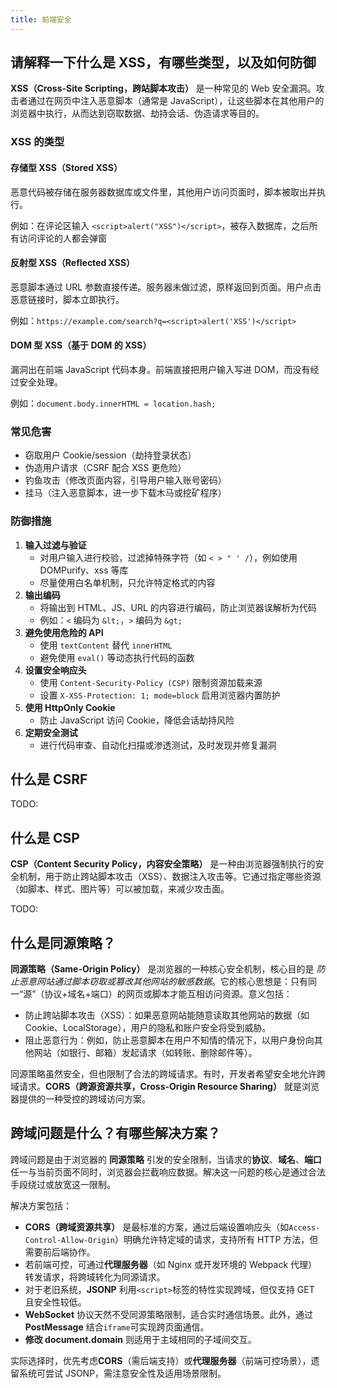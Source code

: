 ```yaml
---
title: 前端安全
---
```


## 请解释一下什么是 XSS，有哪些类型，以及如何防御

**XSS（Cross-Site Scripting，跨站脚本攻击）** 是一种常见的 Web 安全漏洞。攻击者通过在网页中注入恶意脚本（通常是 JavaScript），让这些脚本在其他用户的浏览器中执行，从而达到窃取数据、劫持会话、伪造请求等目的。

### XSS 的类型

#### 存储型 XSS（Stored XSS）

恶意代码被存储在服务器数据库或文件里，其他用户访问页面时，脚本被取出并执行。

例如：在评论区输入 `<script>alert("XSS")</script>`，被存入数据库，之后所有访问评论的人都会弹窗

#### 反射型 XSS（Reflected XSS）

恶意脚本通过 URL 参数直接传递。服务器未做过滤，原样返回到页面。用户点击恶意链接时，脚本立即执行。

例如：`https://example.com/search?q=<script>alert('XSS')</script>`

#### DOM 型 XSS（基于 DOM 的 XSS）

漏洞出在前端 JavaScript 代码本身。前端直接把用户输入写进 DOM，而没有经过安全处理。

例如：`document.body.innerHTML = location.hash;`

### 常见危害

- 窃取用户 Cookie/session（劫持登录状态）
- 伪造用户请求（CSRF 配合 XSS 更危险）
- 钓鱼攻击（修改页面内容，引导用户输入账号密码）
- 挂马（注入恶意脚本，进一步下载木马或挖矿程序）

### 防御措施

1. **输入过滤与验证**
    - 对用户输入进行校验，过滤掉特殊字符（如 `< > " ' /`），例如使用 DOMPurify、xss 等库
    - 尽量使用白名单机制，只允许特定格式的内容
2. **输出编码**
    - 将输出到 HTML、JS、URL 的内容进行编码，防止浏览器误解析为代码
    - 例如：`<` 编码为 `&lt;`，`>` 编码为 `&gt;`
3. **避免使用危险的 API**
    - 使用 `textContent` 替代 `innerHTML`
    - 避免使用 `eval()` 等动态执行代码的函数
4. **设置安全响应头**
    - 使用 `Content-Security-Policy (CSP)` 限制资源加载来源
    - 设置 `X-XSS-Protection: 1; mode=block` 启用浏览器内置防护
5. **使用 HttpOnly Cookie**
    - 防止 JavaScript 访问 Cookie，降低会话劫持风险
6. **定期安全测试**
    - 进行代码审查、自动化扫描或渗透测试，及时发现并修复漏洞

## 什么是 CSRF

TODO:

## 什么是 CSP

**CSP（Content Security Policy，内容安全策略）** 是一种由浏览器强制执行的安全机制，用于防止跨站脚本攻击（XSS）、数据注入攻击等。它通过指定哪些资源（如脚本、样式、图片等）可以被加载，来减少攻击面。

TODO:

## 什么是同源策略？

**同源策略（Same-Origin Policy）** 是浏览器的一种核心安全机制，核心目的是 *防止恶意网站通过脚本窃取或篡改其他网站的敏感数据*。它的核心思想是：只有同一“源”（协议+域名+端口）的网页或脚本才能互相访问资源。意义包括：

- 防止跨站脚本攻击（XSS）：如果恶意网站能随意读取其他网站的数据（如 Cookie、LocalStorage），用户的隐私和账户安全将受到威胁。
- 阻止恶意行为：例如，防止恶意脚本在用户不知情的情况下，以用户身份向其他网站（如银行、邮箱）发起请求（如转账、删除邮件等）。

同源策略虽然安全，但也限制了合法的跨域请求。有时，开发者希望安全地允许跨域请求。**CORS（跨源资源共享，Cross-Origin Resource Sharing）** 就是浏览器提供的一种受控的跨域访问方案。

## 跨域问题是什么？有哪些解决方案？

跨域问题是由于浏览器的 **同源策略** 引发的安全限制，当请求的**协议**、**域名**、**端口** 任一与当前页面不同时，浏览器会拦截响应数据。解决这一问题的核心是通过合法手段绕过或放宽这一限制。

解决方案包括：

- **CORS（跨域资源共享）** 是最标准的方案，通过后端设置响应头（如`Access-Control-Allow-Origin`）明确允许特定域的请求，支持所有 HTTP 方法，但需要前后端协作。
- 若前端可控，可通过**代理服务器**（如 Nginx 或开发环境的 Webpack 代理）转发请求，将跨域转化为同源请求。
- 对于老旧系统，**JSONP** 利用`<script>`标签的特性实现跨域，但仅支持 GET 且安全性较低。
- **WebSocket** 协议天然不受同源策略限制，适合实时通信场景。此外，通过 **PostMessage** 结合`iframe`可实现跨页面通信。
- **修改 document.domain** 则适用于主域相同的子域间交互。

实际选择时，优先考虑**CORS**（需后端支持）或**代理服务器**（前端可控场景），遗留系统可尝试 JSONP，需注意安全性及适用场景限制。
